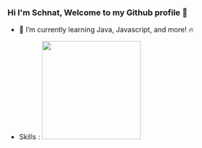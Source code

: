 ### Hi I'm Schnat, Welcome to my Github profile 👋
* 🌱 I’m currently learning Java, Javascript, and more! 🔥

* Skills :
  <img src='[figure/rstudio.png](https://gyazo.com/eb5c5741b6a9a16c692170a41a49c858.png](https://cdn.icon-icons.com/icons2/2415/PNG/512/java_original_wordmark_logo_icon_146459.png)' width='200'>



<!--
**pschnatt/pschnatt** is a ✨ _special_ ✨ repository because its `README.md` (this file) appears on your GitHub profile.

Here are some ideas to get you started:

- 🔭 I’m currently working on ...
- 🌱 I’m currently learning ...
- 👯 I’m looking to collaborate on ...
- 🤔 I’m looking for help with ...
- 💬 Ask me about ...
- 📫 How to reach me: ...
- 😄 Pronouns: ...
- ⚡ Fun fact: ...
-->
